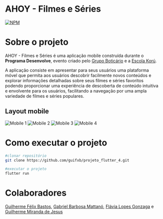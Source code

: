 # AHOY - Filmes e Séries

[![NPM](https://img.shields.io/npm/l/react)](https://github.com/guifxb/projeto_flutter_4/blob/main/LICENSE)

# Sobre o projeto

AHOY - Filmes e Séries é uma aplicação mobile construída durante o **Programa Desenvolve**, evento criado pelo [Grupo Boticário](https://www.grupoboticario.com.br/) e a 
[Escola Korú](https://escolakoru.com.br/).

A aplicação consiste em apresentar para seus usuários uma plataforma móvel que permita aos usuários descobrir
facilmente novos conteúdos e explorar informações detalhadas sobre seus filmes e séries favoritos podendo proporcionar uma 
experiência de descoberta de conteúdo intuitiva e envolvente para os usuários, facilitando a navegação por uma ampla
variedade de filmes e séries populares.

## Layout mobile

![Mobile 1](assets/images/screenshot-home.png) ![Mobile 2](assets/images/screenshot-details.png)
![Mobile 3](assets/images/screenshot-search.png) ![Mobile 4](assets/images/screenshot-fav.png)

# Como executar o projeto

```bash
#clonar repositório
git clone https://github.com/guifxb/projeto_flutter_4.git

#executar o projeto
flutter run
```
# Colaboradores

[Guilherme Félix Bastos](https://www.linkedin.com/in/guilherme-f-bastos/),
[Gabriel Barbosa Mattanó](https://www.linkedin.com/in/gabriel-mattano/),
[Flávia Lopes Gonzaga](https://www.linkedin.com/in/flavialopesgonzaga/) e
[Guilherme Miranda de Jesus](https://www.linkedin.com/in/guimiranda0backend/)



